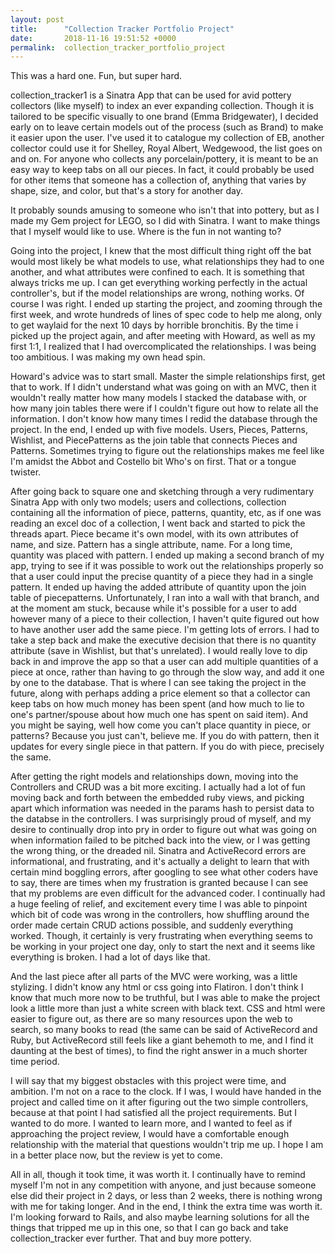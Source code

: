 ```yaml
---
layout: post
title:      "Collection Tracker Portfolio Project"
date:       2018-11-16 19:51:52 +0000
permalink:  collection_tracker_portfolio_project
---
```



This was a hard one.  Fun, but super hard.

collection_tracker1 is a Sinatra App that can be used for avid pottery collectors (like myself) to index an ever expanding collection. Though it is tailored to be specific visually to one brand (Emma Bridgewater), I decided early on to leave certain models out of the process (such as Brand) to make it easier upon the user. I've used it to catalogue my collection of EB, another collector could use it for Shelley, Royal Albert, Wedgewood, the list goes on and on. For anyone who collects any porcelain/pottery, it is meant to be an easy way to keep tabs on all our pieces. In fact, it could probably be used for other items that someone has a collection of, anything that varies by shape, size, and color, but that's a story for another day.

It probably sounds amusing to someone who isn't that into pottery, but as I made my Gem project for LEGO, so I did with Sinatra. I want to make things that I myself would like to use. Where is the fun in not wanting to?

Going into the project, I knew that the most difficult thing right off the bat would most likely be what models to use, what relationships they had to one another, and what attributes were confined to each. It is something that always tricks me up. I can get everything working perfectly in the actual controller's, but if the model relationships are wrong, nothing works. Of course I was right. I ended up starting the project, and zooming through the first week, and wrote hundreds of lines of spec code to help me along, only to get waylaid for the next 10 days by horrible bronchitis. By the time i picked up the project again, and after meeting with Howard, as well as my first 1:1, I realized that I had overcomplicated the relationships. I was being too ambitious. I was making my own head spin. 

Howard's advice was to start small. Master the simple relationships first, get that to work. If I didn't understand what was going on with an MVC, then it wouldn't really matter how many models I stacked the database with, or how many join tables there were if I couldn't figure out how to relate all the information. I don't know how many times I redid the database through the project. In the end, I ended up with five models. Users, Pieces, Patterns, Wishlist, and PiecePatterns as the join table that connects Pieces and Patterns. Sometimes trying to figure out the relationships makes me feel like I'm amidst the Abbot and Costello bit Who's on first. That or a tongue twister. 

After going back to square one and sketching through a very rudimentary Sinatra App with only two models; users and collections, collection containing all the information of piece, patterns, quantity, etc, as if one was reading an excel doc of a collection, I went back and started to pick the threads apart. Piece became it's own model, with its own attributes of name, and size. Pattern has a single attribute, name. For a long time, quantity was placed with pattern. I ended up making a second branch of my app, trying to see if it was possible to work out the relationships properly so that a user could input the precise quantity of a piece they had in a single pattern. It ended up having the added attribute of quantity upon the join table of piecepatterns. Unfortunately, I ran into a wall with that branch, and at the moment am stuck, because while it's possible for a user to add however many of a piece to their collection, I haven't quite figured out how to have another user add the same piece. I'm getting lots of errors. I had to take a step back and make the executive decision that there is no quantity attribute (save in Wishlist, but that's unrelated). I would really love to dip back in and improve the app so that a user can add multiple quantities of a piece at once, rather than having to go through the slow way, and add it one by one to the database. That is where I can see taking the project in the future, along with perhaps adding a price element so that a collector can keep tabs on how much money has been spent (and how much to lie to one's partner/spouse about how much one has spent on said item). And you might be saying, well how come you can't place quantity in piece, or patterns? Because you just can't, believe me. If you do with pattern, then it updates for every single piece in that pattern. If you do with piece, precisely the same.

After getting the right models and relationships down, moving into the Controllers and CRUD was a bit more exciting. I actually had a lot of fun moving back and forth between the embedded ruby views, and picking apart which information was needed in the params hash to persist data to the databse in the controllers. I was surprisingly proud of myself, and my desire to continually drop into pry in order to figure out what was going on when information failed to be pitched back into the view, or I was getting the wrong thing, or the dreaded nil. Sinatra and ActiveRecord errors are informational, and frustrating, and it's actually a delight to learn that with certain mind boggling errors, after googling to see what other coders have to say, there are times when my frustration is granted because I can see that my problems are even difficult for the advanced coder. I continually had a huge feeling of relief, and excitement every time I was able to pinpoint which bit of code was wrong in the controllers, how shuffling around the order made certain CRUD actions possible, and suddenly everything worked. Though, it certainly is very frustrating when everything seems to be working in your project one day, only to start the next and it seems like everything is broken. I had a lot of days like that.

And the last piece after all parts of the MVC were working, was a little stylizing. I didn't know any html or css going into Flatiron. I don't think I know that much more now to be truthful, but I was able to make the project look a little more than just a white screen with black text. CSS and html were easier to figure out, as there are so many resources upon the web to search, so many books to read (the same can be said of ActiveRecord and Ruby, but ActiveRecord still feels like a giant behemoth to me, and I find it daunting at the best of times), to find the right answer in a much shorter time period. 

I will say that my biggest obstacles with this project were time, and ambition. I'm not on a race to the clock. If I was, I would have handed in the project and called time on it after figuring out the two simple controllers, because at that point I had satisfied all the project requirements. But I wanted to do more. I wanted to learn more, and I wanted to feel as if approaching the project review, I would have a comfortable enough relationship with the material that questions wouldn't trip me up. I hope I am in a better place now, but the review is yet to come. 

All in all, though it took time, it was worth it.  I continually have to remind myself I'm not in any competition with anyone, and just because someone else did their project in 2 days, or less than 2 weeks, there is nothing wrong with me for taking longer. And in the end, I think the extra time was worth it. I'm looking forward to Rails, and also maybe learning solutions for all the things that tripped me up in this one, so that I can go back and take collection_tracker ever further. That and buy more pottery.


